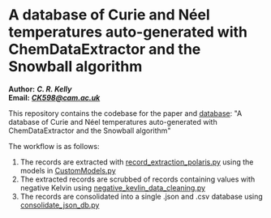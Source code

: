 # A database of Curie and Néel temperatures auto-generated with ChemDataExtractor and the Snowball algorithm 


**Author:** ***C. R. Kelly***   
**Email:** ***CK598@cam.ac.uk*** 

This repository contains the codebase for the paper and [database](https://doi.org/10.6084/m9.figshare.29559686): "A database of Curie and Néel temperatures auto-generated with ChemDataExtractor and the Snowball algorithm" 

The workflow is as follows:

1. The records are extracted with [record_extraction_polaris.py](/record_extraction_polaris.py) using the models in [CustomModels.py](/CustomModels.py)
2. The extracted records are scrubbed of records containing values with negative Kelvin using [negative_kevlin_data_cleaning.py](/negative_kevlin_data_cleaning.py)
3. The records are consolidated into a single .json and .csv database using [consolidate_json_db.py](/consolidate_json_db.py)

